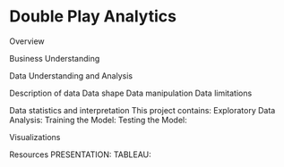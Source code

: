 # Double Play Analytics
Overview

Business Understanding

Data Understanding and Analysis

Description of data
Data shape
Data manipulation
Data limitations

Data statistics and interpretation
This project contains:
Exploratory Data Analysis: 
Training the Model: 
Testing the Model: 

Visualizations

Resources
PRESENTATION: 
TABLEAU: 
